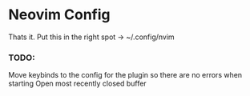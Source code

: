 # Neovim Config

Thats it.
Put this in the right spot -> ~/.config/nvim

### TODO:
Move keybinds to the config for the plugin so there are no errors when starting
Open most recently closed buffer 
